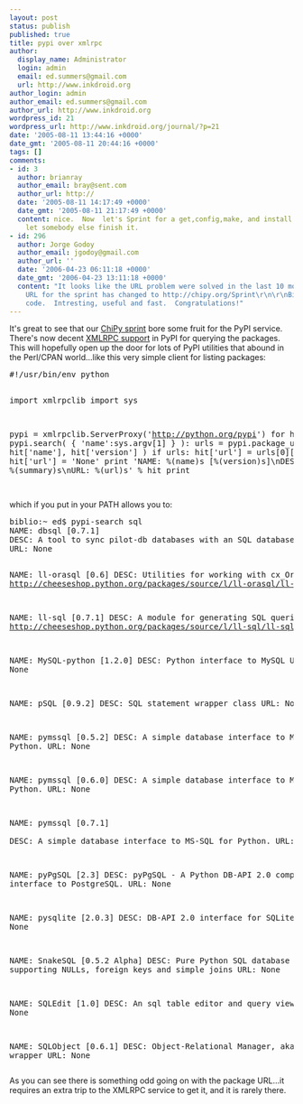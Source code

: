 ```yaml
---
layout: post
status: publish
published: true
title: pypi over xmlrpc
author:
  display_name: Administrator
  login: admin
  email: ed.summers@gmail.com
  url: http://www.inkdroid.org
author_login: admin
author_email: ed.summers@gmail.com
author_url: http://www.inkdroid.org
wordpress_id: 21
wordpress_url: http://www.inkdroid.org/journal/?p=21
date: '2005-08-11 13:44:16 +0000'
date_gmt: '2005-08-11 20:44:16 +0000'
tags: []
comments:
- id: 3
  author: brianray
  author_email: bray@sent.com
  author_url: http://
  date: '2005-08-11 14:17:49 +0000'
  date_gmt: '2005-08-11 21:17:49 +0000'
  content: nice.  Now  let's Sprint for a get,config,make, and install util... then
    let somebody else finish it.
- id: 296
  author: Jorge Godoy
  author_email: jgodoy@gmail.com
  author_url: ''
  date: '2006-04-23 06:11:18 +0000'
  date_gmt: '2006-04-23 13:11:18 +0000'
  content: "It looks like the URL problem were solved in the last 10 months ;-)\r\n\r\nThe
    URL for the sprint has changed to http://chipy.org/Sprint\r\n\r\nBice piece of
    code.  Intresting, useful and fast.  Congratulations!"
---
```

<p>It's great to see that our <a href="http://web.archive.org/web/20050404011108/http://chipy.org:80/sprint.html">ChiPy sprint</a> bore some fruit for the PyPI service. There's now decent <a href="http://wiki.python.org/moin/PyPiXmlRpc">XMLRPC support</a> in PyPI for querying the packages. This will hopefully open up the door for lots of PyPI utilities that abound in the Perl/CPAN world...like this very simple client for listing packages:</p>
<pre lang="python">
#!/usr/bin/env python

import xmlrpclib
import sys

pypi = xmlrpclib.ServerProxy('http://python.org/pypi')
for hit in pypi.search( { 'name':sys.argv[1] } ):
    urls = pypi.package_urls( hit['name'], hit['version'] )
    if urls:
        hit['url'] = urls[0]['url']
    else:
        hit['url'] = 'None'
    print 'NAME: %(name)s [%(version)s]\nDESC: %(summary)s\nURL: %(url)s' % hit
    print

</pre>
<p>which if you put in your PATH allows you to:</p>
<pre>
biblio:~ ed$ pypi-search sql
NAME: dbsql [0.7.1]
DESC: A tool to sync pilot-db databases with an SQL database.
URL: None

NAME: ll-orasql [0.6]
DESC: Utilities for working with cx_Oracle
URL: http://cheeseshop.python.org/packages/source/l/ll-orasql/ll-orasql-0.6.tar.bz2
  
NAME: ll-sql [0.7.1]
DESC: A module for generating SQL queries
URL: http://cheeseshop.python.org/packages/source/l/ll-sql/ll-sql-0.7.1.tar.gz

NAME: MySQL-python [1.2.0]
DESC: Python interface to MySQL
URL: None

NAME: pSQL [0.9.2]
DESC: SQL statement wrapper class
URL: None

NAME: pymssql [0.5.2]
DESC: A simple database interface to MS-SQL for Python.
URL: None

NAME: pymssql [0.6.0]
DESC: A simple database interface to MS-SQL for Python.
URL: None

NAME: pymssql [0.7.1]  
DESC: A simple database interface to MS-SQL for Python.
URL: None

NAME: pyPgSQL [2.3]
DESC: pyPgSQL - A Python DB-API 2.0 compliant interface to PostgreSQL.
URL: None

NAME: pysqlite [2.0.3]
DESC: DB-API 2.0 interface for SQLite 3.x
URL: None

NAME: SnakeSQL [0.5.2 Alpha]
DESC: Pure Python SQL database supporting NULLs, foreign keys and simple joins
URL: None

NAME: SQLEdit [1.0]
DESC: An sql table editor and query viewer.
URL: None

NAME: SQLObject [0.6.1]
DESC: Object-Relational Manager, aka database wrapper
URL: None 
</pre>
<p>As you can see there is something odd going on with the package URL...it requires an extra trip to the XMLRPC service to get it, and it is rarely there.</p>
